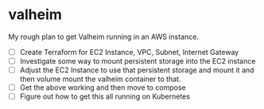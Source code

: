 # valheim

My rough plan to get Valheim running in an AWS instance.

- [ ]  Create Terraform for EC2 Instance, VPC, Subnet, Internet Gateway
- [ ]  Investigate some way to mount persistent storage into the EC2 instance
- [ ]  Adjust the EC2 Instance to use that persistent storage and mount it and then volume mount the valheim container to that.
- [ ]  Get the above working and then move to compose
- [ ]  Figure out how to get this all running on Kubernetes
